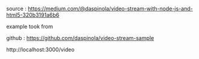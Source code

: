 source : https://medium.com/@daspinola/video-stream-with-node-js-and-html5-320b3191a6b6

example took from 


github : https://github.com/daspinola/video-stream-sample



http://localhost:3000/video
